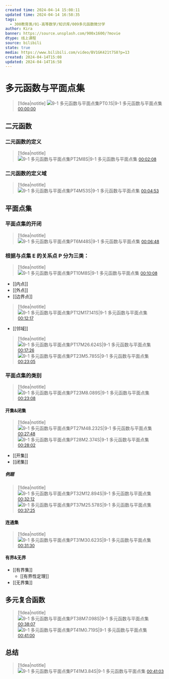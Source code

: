 ```yaml
---
created time: 2024-04-14 15:08:11
updated time: 2024-04-14 16:58:35
tags:
  - 300教育类/01-高等数学/知识库/009多元函数微分学
author: Kira
banner: https://source.unsplash.com/900x1600/?movie
dtype: 线上课程
source: bilibili
state: true
media: https://www.bilibili.com/video/BV1GK421t7S8?p=13
created: 2024-04-14T15:08
updated: 2024-04-14T16:58
---
```


# 多元函数与平面点集
> [!Idea|notitle]
>![9-1 多元函数与平面点集PT0.1S|9-1 多元函数与平面点集](https://raw.githubusercontent.com/RainbowRain9/PicGo/master/202404141639757.jpeg)
> <font color='#6e6e6e' size=2> [00:00:00](https://www.bilibili.com/video/BV1GK421t7S8?p=13#t=0.10) </font>

## 二元函数
### 二元函数的定义
> [!Idea|notitle]
>![9-1 多元函数与平面点集PT2M8S|9-1 多元函数与平面点集](https://raw.githubusercontent.com/RainbowRain9/PicGo/master/202404141639759.jpeg)
> <font color='#6e6e6e' size=2> [00:02:08](https://www.bilibili.com/video/BV1GK421t7S8?p=13#t=02:08) </font>

### 二元函数的定义域
> [!Idea|notitle]
>![9-1 多元函数与平面点集PT4M53S|9-1 多元函数与平面点集](https://raw.githubusercontent.com/RainbowRain9/PicGo/master/202404141639760.jpeg)
> <font color='#6e6e6e' size=2> [00:04:53](https://www.bilibili.com/video/BV1GK421t7S8?p=13#t=04:53) </font>

## 平面点集
### 平面点集的开闭
> [!Idea|notitle]
>![9-1 多元函数与平面点集PT6M48S|9-1 多元函数与平面点集](https://raw.githubusercontent.com/RainbowRain9/PicGo/master/202404141639761.jpeg)
> <font color='#6e6e6e' size=2> [00:06:48](https://www.bilibili.com/video/BV1GK421t7S8?p=13#t=06:48) </font>

### 根据与点集 E 的关系点 P 分为三类：
> [!Idea|notitle]
>![9-1 多元函数与平面点集PT10M8S|9-1 多元函数与平面点集](https://raw.githubusercontent.com/RainbowRain9/PicGo/master/202404141639762.jpeg)
> <font color='#6e6e6e' size=2> [00:10:08](https://www.bilibili.com/video/BV1GK421t7S8?p=13#t=10:08) </font>
- [[内点]]
- [[外点]]
- [[边界点]]

> [!Idea|notitle]
>![9-1 多元函数与平面点集PT12M17.141S|9-1 多元函数与平面点集](https://raw.githubusercontent.com/RainbowRain9/PicGo/master/202404141639763.jpeg)
> <font color='#6e6e6e' size=2> [00:12:17](https://www.bilibili.com/video/BV1GK421t7S8?p=13#t=12:17.14) </font>
- [[邻域]]

> [!Idea|notitle]
>![9-1 多元函数与平面点集PT17M26.624S|9-1 多元函数与平面点集](https://raw.githubusercontent.com/RainbowRain9/PicGo/master/202404141639764.jpeg)
> <font color='#6e6e6e' size=2> [00:17:26](https://www.bilibili.com/video/BV1GK421t7S8?p=13#t=17:26.62) </font>
>![9-1 多元函数与平面点集PT23M5.785S|9-1 多元函数与平面点集](https://raw.githubusercontent.com/RainbowRain9/PicGo/master/202404141639765.jpeg)
> <font color='#6e6e6e' size=2> [00:23:05](https://www.bilibili.com/video/BV1GK421t7S8?p=13#t=23:05.79) </font>

### 平面点集的类别
> [!Idea|notitle]
>![9-1 多元函数与平面点集PT23M8.089S|9-1 多元函数与平面点集](https://raw.githubusercontent.com/RainbowRain9/PicGo/master/202404141639766.jpeg)
> <font color='#6e6e6e' size=2> [00:23:08](https://www.bilibili.com/video/BV1GK421t7S8?p=13#t=23:08.09) </font>

#### 开集&闭集
> [!Idea|notitle]
>![9-1 多元函数与平面点集PT27M48.232S|9-1 多元函数与平面点集](https://raw.githubusercontent.com/RainbowRain9/PicGo/master/202404141639767.jpeg)
> <font color='#6e6e6e' size=2> [00:27:48](https://www.bilibili.com/video/BV1GK421t7S8?p=13#t=27:48.23) </font>
>![9-1 多元函数与平面点集PT28M2.374S|9-1 多元函数与平面点集](https://raw.githubusercontent.com/RainbowRain9/PicGo/master/202404141639768.jpeg)
> <font color='#6e6e6e' size=2> [00:28:02](https://www.bilibili.com/video/BV1GK421t7S8?p=13#t=28:02.37) </font>
- [[开集]]
- [[闭集]]

##### 例题
> [!Idea|notitle]
>![9-1 多元函数与平面点集PT32M12.894S|9-1 多元函数与平面点集](https://raw.githubusercontent.com/RainbowRain9/PicGo/master/202404141639770.jpeg)
> <font color='#6e6e6e' size=2> [00:32:12](https://www.bilibili.com/video/BV1GK421t7S8?p=13#t=32:12.89) </font>
>![9-1 多元函数与平面点集PT37M25.578S|9-1 多元函数与平面点集](https://raw.githubusercontent.com/RainbowRain9/PicGo/master/202404141655568.jpeg)
> <font color='#6e6e6e' size=2> [00:37:25](https://www.bilibili.com/video/BV1GK421t7S8?p=13#t=37:25.58) </font>

#### 连通集
> [!Idea|notitle]
>![9-1 多元函数与平面点集PT31M30.623S|9-1 多元函数与平面点集](https://raw.githubusercontent.com/RainbowRain9/PicGo/master/202404141639771.jpeg)
> <font color='#6e6e6e' size=2> [00:31:30](https://www.bilibili.com/video/BV1GK421t7S8?p=13#t=31:30.62) </font>

#### 有界&无界
- [[有界集]]
	- [[有界性定理]]
- [[无界集]]

## 多元复合函数
> [!Idea|notitle]
>![9-1 多元函数与平面点集PT38M7.098S|9-1 多元函数与平面点集](https://raw.githubusercontent.com/RainbowRain9/PicGo/master/202404141655569.jpeg)
> <font color='#6e6e6e' size=2> [00:38:07](https://www.bilibili.com/video/BV1GK421t7S8?p=13#t=38:07.10) </font>
>![9-1 多元函数与平面点集PT41M0.719S|9-1 多元函数与平面点集](https://raw.githubusercontent.com/RainbowRain9/PicGo/master/202404141655570.jpeg)
> <font color='#6e6e6e' size=2> [00:41:00](https://www.bilibili.com/video/BV1GK421t7S8?p=13#t=41:00.72) </font>

## 总结
> [!Idea|notitle]
>![9-1 多元函数与平面点集PT41M3.84S|9-1 多元函数与平面点集](https://raw.githubusercontent.com/RainbowRain9/PicGo/master/202404141655571.jpeg)
> <font color='#6e6e6e' size=2> [00:41:03](https://www.bilibili.com/video/BV1GK421t7S8?p=13#t=41:03.84) </font>

